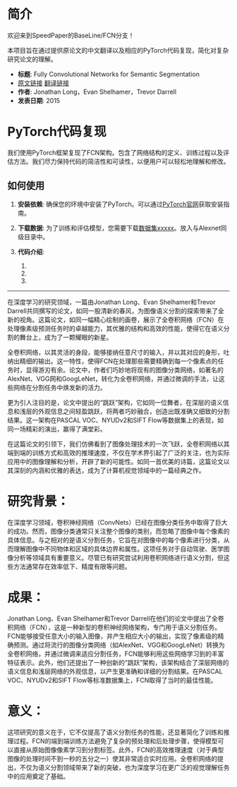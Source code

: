# 简介

欢迎来到SpeedPaper的BaseLine/FCN分支！

本项目旨在通过提供原论文的中文翻译以及相应的PyTorch代码复现，简化对复杂研究论文的理解。

- **标题**: Fully Convolutional Networks for Semantic Segmentation
- [原文链接](https://arxiv.org/pdf/1411.4038.pdf)  [翻译链接](https://github.com/hanknewbird/SpeedPaper/blob/main/Segmentation/FCN/paper/FCN%E7%BF%BB%E8%AF%91.pdf)
- **作者**: Jonathan Long，Evan Shelhamer，Trevor Darrell
- **发表日期**: 2015

# PyTorch代码复现

我们使用PyTorch框架复现了FCN架构。包含了网络结构的定义、训练过程以及评估方法。我们尽力保持代码的简洁性和可读性，以便用户可以轻松地理解和修改。

## 如何使用

1. **安装依赖**: 确保您的环境中安装了PyTorch。可以通过[PyTorch官网](https://pytorch.org/get-started/locally/)获取安装指南。
2. **下载数据**: 为了训练和评估模型，您需要下载[数据集xxxxx]()。放入与Alexnet同级目录中。
3. **代码介绍**:

   1.

   2.

   3.

---

在深度学习的研究领域，一篇由Jonathan Long、Evan Shelhamer和Trevor Darrell共同撰写的论文，如同一股清新的春风，为图像语义分割的探索带来了全新的视角。这篇论文，如同一幅精心绘制的画卷，展示了全卷积网络（FCN）在处理像素级预测任务时的卓越能力，其优雅的结构和高效的性能，使得它在语义分割的舞台上，成为了一颗耀眼的新星。

全卷积网络，以其灵活的身段，能够接纳任意尺寸的输入，并以其对应的身形，吐纳出精细的输出。这一特性，使得FCN在处理那些需要精确到每一个像素点的任务时，显得游刃有余。论文中，作者们巧妙地将现有的图像分类网络，如著名的AlexNet、VGG网和GoogLeNet，转化为全卷积网络，并通过微调的手法，让这些网络在分割任务中焕发新的活力。

更为引人注目的是，论文中提出的“跳跃”架构，它如同一位舞者，在深层的语义信息和浅层的外观信息之间轻盈跳跃，将两者巧妙融合，创造出既准确又细致的分割结果。这一架构在PASCAL VOC、NYUDv2和SIFT Flow等数据集上的表现，如同一场精彩的演出，赢得了满堂彩。

在这篇论文的引领下，我们仿佛看到了图像处理技术的一次飞跃，全卷积网络以其端到端的训练方式和高效的推理速度，不仅在学术界引起了广泛的关注，也为实际应用中的图像理解和分析，开辟了新的可能性。如同一首优美的诗篇，这篇论文以其深刻的内涵和优雅的表达，成为了计算机视觉领域中的一篇经典之作。

# 研究背景： 

在深度学习领域，卷积神经网络（ConvNets）已经在图像分类任务中取得了巨大的成功。然而，图像分类通常只关注整个图像的类别，而忽略了图像中每个像素的具体信息。与之相对的是语义分割任务，它旨在对图像中的每个像素进行分类，从而理解图像中不同物体和区域的具体边界和属性。这项任务对于自动驾驶、医学图像分析等领域具有重要意义。尽管已有研究尝试利用卷积网络进行语义分割，但这些方法通常存在效率低下、精度有限等问题。

# 成果：

Jonathan Long、Evan Shelhamer和Trevor Darrell在他们的论文中提出了全卷积网络（FCN），这是一种新型的卷积神经网络架构，专门用于语义分割任务。FCN能够接受任意大小的输入图像，并产生相应大小的输出，实现了像素级的精确预测。通过将流行的图像分类网络（如AlexNet、VGG和GoogLeNet）转换为全卷积网络，并通过微调来适应分割任务，FCN能够利用这些网络学习到的丰富特征表示。此外，他们还提出了一种创新的“跳跃”架构，该架构结合了深层网络的语义信息和浅层网络的外观信息，以产生更准确和详细的分割结果。在PASCAL VOC、NYUDv2和SIFT Flow等标准数据集上，FCN取得了当时的最佳性能。

# 意义： 

这项研究的意义在于，它不仅提高了语义分割任务的性能，还显著简化了训练和推理过程。FCN的端到端训练方法避免了复杂的预处理和后处理步骤，使得模型可以直接从原始图像像素学习到分割标签。此外，FCN的高效推理速度（对于典型图像的处理时间不到一秒的五分之一）使其非常适合实时应用。全卷积网络的提出，不仅为语义分割领域带来了新的突破，也为深度学习在更广泛的视觉理解任务中的应用奠定了基础。
